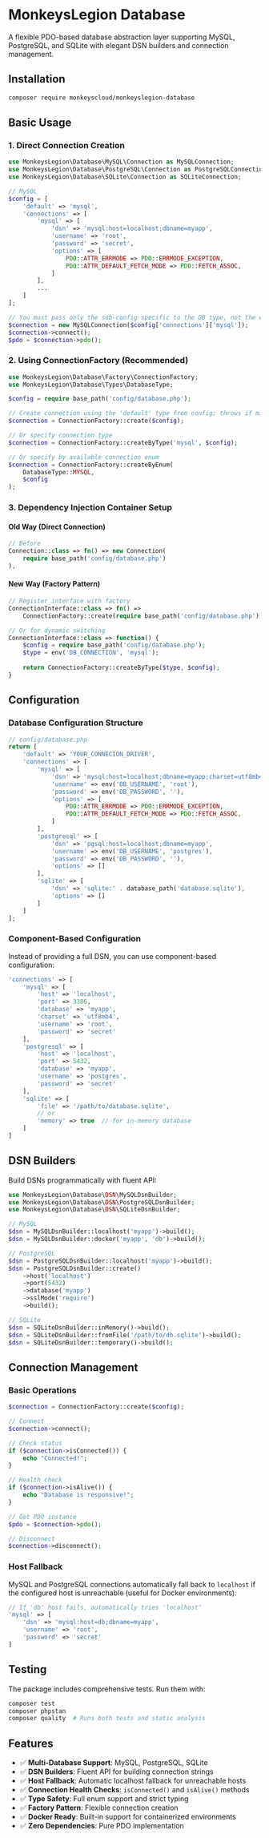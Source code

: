 # MonkeysLegion Database

A flexible PDO-based database abstraction layer supporting MySQL, PostgreSQL, and SQLite with elegant DSN builders and connection management.

## Installation

```bash
composer require monkeyscloud/monkeyslegion-database
```

## Basic Usage

### 1. Direct Connection Creation

```php
use MonkeysLegion\Database\MySQL\Connection as MySQLConnection;
use MonkeysLegion\Database\PostgreSQL\Connection as PostgreSQLConnection;
use MonkeysLegion\Database\SQLite\Connection as SQLiteConnection;

// MySQL
$config = [
    'default' => 'mysql',
    'connections' => [
        'mysql' => [
            'dsn' => 'mysql:host=localhost;dbname=myapp',
            'username' => 'root',
            'password' => 'secret',
            'options' => [
                PDO::ATTR_ERRMODE => PDO::ERRMODE_EXCEPTION,
                PDO::ATTR_DEFAULT_FETCH_MODE => PDO::FETCH_ASSOC,
            ]
        ],
        ...
    ]
];

// You must pass only the sub-config specific to the DB type, not the whole config array
$connection = new MySQLConnection($config['connections']['mysql']);
$connection->connect();
$pdo = $connection->pdo();
```

### 2. Using ConnectionFactory (Recommended)

```php
use MonkeysLegion\Database\Factory\ConnectionFactory;
use MonkeysLegion\Database\Types\DatabaseType;

$config = require base_path('config/database.php');

// Create connection using the 'default' type from config; throws if missing
$connection = ConnectionFactory::create($config);

// Or specify connection type
$connection = ConnectionFactory::createByType('mysql', $config);

// Or specify by available connection enum
$connection = ConnectionFactory::createByEnum(
    DatabaseType::MYSQL,
    $config
);
```

### 3. Dependency Injection Container Setup

#### Old Way (Direct Connection)
```php
// Before
Connection::class => fn() => new Connection(
    require base_path('config/database.php')
),
```

#### New Way (Factory Pattern)
```php
// Register interface with factory
ConnectionInterface::class => fn() =>
    ConnectionFactory::create(require base_path('config/database.php')),

// Or for dynamic switching
ConnectionInterface::class => function() {
    $config = require base_path('config/database.php');
    $type = env('DB_CONNECTION', 'mysql');
    
    return ConnectionFactory::createByType($type, $config);
}
```

## Configuration

### Database Configuration Structure

```php
// config/database.php
return [
    'default' => 'YOUR_CONNECION_DRIVER',
    'connections' => [
        'mysql' => [
            'dsn' => 'mysql:host=localhost;dbname=myapp;charset=utf8mb4',
            'username' => env('DB_USERNAME', 'root'),
            'password' => env('DB_PASSWORD', ''),
            'options' => [
                PDO::ATTR_ERRMODE => PDO::ERRMODE_EXCEPTION,
                PDO::ATTR_DEFAULT_FETCH_MODE => PDO::FETCH_ASSOC,
            ]
        ],
        'postgresql' => [
            'dsn' => 'pgsql:host=localhost;dbname=myapp',
            'username' => env('DB_USERNAME', 'postgres'),
            'password' => env('DB_PASSWORD', ''),
            'options' => []
        ],
        'sqlite' => [
            'dsn' => 'sqlite:' . database_path('database.sqlite'),
            'options' => []
        ]
    ]
];
```

### Component-Based Configuration

Instead of providing a full DSN, you can use component-based configuration:

```php
'connections' => [
    'mysql' => [
        'host' => 'localhost',
        'port' => 3306,
        'database' => 'myapp',
        'charset' => 'utf8mb4',
        'username' => 'root',
        'password' => 'secret'
    ],
    'postgresql' => [
        'host' => 'localhost',
        'port' => 5432,
        'database' => 'myapp',
        'username' => 'postgres',
        'password' => 'secret'
    ],
    'sqlite' => [
        'file' => '/path/to/database.sqlite',
        // or
        'memory' => true  // for in-memory database
    ]
]
```

## DSN Builders

Build DSNs programmatically with fluent API:

```php
use MonkeysLegion\Database\DSN\MySQLDsnBuilder;
use MonkeysLegion\Database\DSN\PostgreSQLDsnBuilder;
use MonkeysLegion\Database\DSN\SQLiteDsnBuilder;

// MySQL
$dsn = MySQLDsnBuilder::localhost('myapp')->build();
$dsn = MySQLDsnBuilder::docker('myapp', 'db')->build();

// PostgreSQL  
$dsn = PostgreSQLDsnBuilder::localhost('myapp')->build();
$dsn = PostgreSQLDsnBuilder::create()
    ->host('localhost')
    ->port(5432)
    ->database('myapp')
    ->sslMode('require')
    ->build();

// SQLite
$dsn = SQLiteDsnBuilder::inMemory()->build();
$dsn = SQLiteDsnBuilder::fromFile('/path/to/db.sqlite')->build();
$dsn = SQLiteDsnBuilder::temporary()->build();
```

## Connection Management

### Basic Operations

```php
$connection = ConnectionFactory::create($config);

// Connect
$connection->connect();

// Check status
if ($connection->isConnected()) {
    echo "Connected!";
}

// Health check
if ($connection->isAlive()) {
    echo "Database is responsive!";
}

// Get PDO instance
$pdo = $connection->pdo();

// Disconnect
$connection->disconnect();
```

### Host Fallback

MySQL and PostgreSQL connections automatically fall back to `localhost` if the configured host is unreachable (useful for Docker environments):

```php
// If 'db' host fails, automatically tries 'localhost'
'mysql' => [
    'dsn' => 'mysql:host=db;dbname=myapp',
    'username' => 'root',
    'password' => 'secret'
]
```

## Testing

The package includes comprehensive tests. Run them with:

```bash
composer test
composer phpstan
composer quality  # Runs both tests and static analysis
```

## Features

- ✅ **Multi-Database Support**: MySQL, PostgreSQL, SQLite
- ✅ **DSN Builders**: Fluent API for building connection strings
- ✅ **Host Fallback**: Automatic localhost fallback for unreachable hosts
- ✅ **Connection Health Checks**: `isConnected()` and `isAlive()` methods
- ✅ **Type Safety**: Full enum support and strict typing
- ✅ **Factory Pattern**: Flexible connection creation
- ✅ **Docker Ready**: Built-in support for containerized environments
- ✅ **Zero Dependencies**: Pure PDO implementation
